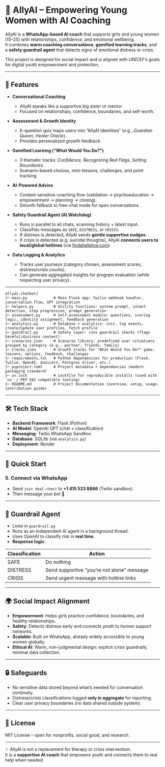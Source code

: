 # 📘 AllyAI – Empowering Young Women with AI Coaching  

AllyAI is a **WhatsApp-based AI coach** that supports girls and young women (15–25) with relationships, confidence, and emotional wellbeing.  
It combines **warm coaching conversations**, **gamified learning tracks**, and a **safety guardrail agent** that detects signs of emotional distress or crisis.  

This project is designed for social impact and is aligned with UNICEF’s goals for digital youth empowerment and protection.  

---

## 🌟 Features  

- **Conversational Coaching**  
  - AllyAI speaks like a supportive big sister or mentor.  
  - Focused on relationships, confidence, boundaries, and self-worth.  

- **Assessment & Growth Identity**  
  - 6-question quiz maps users into “AllyAI Identities” (e.g., *Guardian Queen*, *Healer Oracle*).  
  - Provides personalized growth feedback.  

- **Gamified Learning (“What Would You Do?”)**  
  - 3 thematic tracks: *Confidence*, *Recognizing Red Flags*, *Setting Boundaries*.  
  - Scenario-based choices, mini-lessons, challenges, and point tracking.  

- **AI-Powered Advice**  
  - Context-sensitive coaching flow (validation → psychoeducation → empowerment → planning → closing).  
  - Smooth fallback to free-chat mode for open conversations.  

- **Safety Guardrail Agent (AI Watchdog)**  
  - Runs in parallel to all chats, scanning history + latest input.  
  - Classifies messages as `SAFE`, `DISTRESS`, or `CRISIS`.  
  - If distress is detected, AllyAI sends **gentle supportive nudges**.  
  - If crisis is detected (e.g. suicidal thoughts), AllyAI **connects users to local/global hotlines** (via [findahelpline.com](https://findahelpline.com)).  

- **Data Logging & Analytics**  
  - Tracks user journeys (category chosen, assessment scores, distress/crisis counts).  
  - Can generate aggregated insights for program evaluation (while respecting user privacy).  


---
```plaintext
allyai-chatbot/
├─ main.py            # Main Flask app: Twilio webhook handler, conversation flow, GPT integration
├─ helpers.py         # Utility functions: system prompt, intent detection, step progression, prompt generation
├─ assessment.py      # Self-assessment module: questions, scoring logic, identity assignment, feedback generation
├─ analytics.py       # Database + analytics: init, log events, create/update user profiles, fetch profile
├─ guardrail.py       # Safety layer: runs guardrail checks (flags harmful/distress content)
├─ scenarios.json     # Scenario library: predefined user situations grouped by category (e.g., partner, friends, family)
├─ tracks.json        # Growth tracks for "What Would You Do?" game: lessons, options, feedback, challenges
├─ requirements.txt   # Python dependencies for production (Flask, Twilio, OpenAI, Gunicorn, Postgres driver, etc.)
├─ pyproject.toml     # Project metadata + dependencies (modern packaging standard)
├─ uv.lock            # Lockfile for reproducible installs (used with `uv` / PEP 582 compatible tooling)
├─ README.md          # Project documentation (overview, setup, usage, contribution guide)

```
---

## 🛠️ Tech Stack  

- **Backend Framework**: Flask (Python)  
- **AI Model**: OpenAI GPT (chat + classification)  
- **Messaging**: Twilio WhatsApp Sandbox  
- **Database**: SQLite (via `analytics.py`)  
- **Deployment**: Render  

---

## 🚀 Quick Start  

### 5. Connect via WhatsApp  
- Send `join deal-chest` to **+1 415 523 8886** (Twilio sandbox).  
- Then message your bot 🎉  

---

## 🧠 Guardrail Agent  

- Lives in `guardrail.py`  
- Runs as an independent AI agent in a background thread.  
- Uses OpenAI to classify risk in **real time**.  
- **Response logic**:  

| Classification | Action |
|----------------|--------|
| SAFE | Do nothing |
| DISTRESS | Send supportive “you’re not alone” message |
| CRISIS | Send urgent message with hotline links |

---

## 🌍 Social Impact Alignment  

- **Empowerment**: Helps girls practice confidence, boundaries, and healthy relationships.  
- **Safety**: Detects distress early and connects youth to *human* support networks.  
- **Scalable**: Built on WhatsApp, already widely accessible to young women globally.  
- **Ethical AI**: Warm, non-judgmental design; explicit crisis guardrails; minimal data collection.  

---

## 🔒 Safeguards  

- No sensitive data stored beyond what’s needed for conversation continuity.  
- Distress/crisis classifications logged **only in aggregate** for reporting.  
- Clear user privacy boundaries (no data shared outside system).  

---

## 📜 License  

MIT License – open for nonprofits, social good, and research.  

---

✨ AllyAI is not a replacement for therapy or crisis intervention.  
It is a **supportive AI coach** that empowers youth and connects them to real help when needed.  
